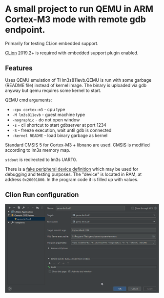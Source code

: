 A small project to run QEMU in ARM Cortex-M3 mode with remote gdb endpoint.
=====

Primarily for testing CLion embedded support.

[CLion](https://jetbrains.com/clion/) 2019.2+ is required with embedded support plugin enabled.

Features
---
Uses QEMU emulation of TI lm3s811evb.QEMU is run with some garbage (README file) instead of kernel image. The binary is uploaded via gdb anyway but qemu
requires some kernel to start.

QEMU cmd arguments:
* `-cpu cortex-m3` - cpu type
* `-M lm3s811evb` - guest machine type
* `-nographic` - do not open window
* `-s` - cli shortcut to start gdbserver at port 1234
* `-S` - freeze execution, wait until gdb is connected
* `-kernel README` - load binary garbage as kernel

Standard CMSIS 5 for Cortex-M3 + libnano are used. CMSIS is modified according to lm3s memory map.


`stdout` is redirected to lm3s UART0.



There is a [fake peripheral device definition](fake_peripheral.svd) which may be used for debugging and testing
purposes. The "device" is located in RAM, at address `0x20001800`. In the program code it is filled up with values.


Clion Run configuration
---

![Clion Run configuration](runconfig.png)
